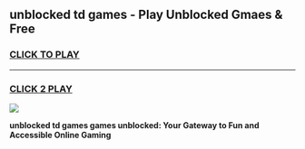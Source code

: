 
## unblocked td games - Play Unblocked Gmaes & Free
<h3>
<a href="https://news.freeplayer.one?title=unblocked_td_games&ref=16F">CLICK TO PLAY</a></h3>
<hr>

<h3>
<a href="https://news.freeplayer.one?title=unblocked_td_games&ref=16F">CLICK 2 PLAY</a>
  
</h3>

<a href="https://news.freeplayer.one?title=unblocked_td_games&ref=16F/"><img src="https://clearcache.store/games.png"></a>


**unblocked td games games unblocked: Your Gateway to Fun and Accessible Online Gaming**
